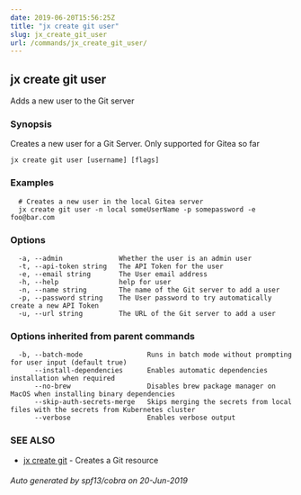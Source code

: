 ```yaml
---
date: 2019-06-20T15:56:25Z
title: "jx create git user"
slug: jx_create_git_user
url: /commands/jx_create_git_user/
---
```

## jx create git user

Adds a new user to the Git server

### Synopsis

Creates a new user for a Git Server. Only supported for Gitea so far

```
jx create git user [username] [flags]
```

### Examples

```
  # Creates a new user in the local Gitea server
  jx create git user -n local someUserName -p somepassword -e foo@bar.com
```

### Options

```
  -a, --admin              Whether the user is an admin user
  -t, --api-token string   The API Token for the user
  -e, --email string       The User email address
  -h, --help               help for user
  -n, --name string        The name of the Git server to add a user
  -p, --password string    The User password to try automatically create a new API Token
  -u, --url string         The URL of the Git server to add a user
```

### Options inherited from parent commands

```
  -b, --batch-mode                Runs in batch mode without prompting for user input (default true)
      --install-dependencies      Enables automatic dependencies installation when required
      --no-brew                   Disables brew package manager on MacOS when installing binary dependencies
      --skip-auth-secrets-merge   Skips merging the secrets from local files with the secrets from Kubernetes cluster
      --verbose                   Enables verbose output
```

### SEE ALSO

* [jx create git](/commands/jx_create_git/)	 - Creates a Git resource

###### Auto generated by spf13/cobra on 20-Jun-2019
